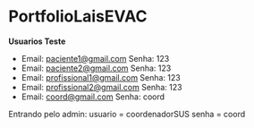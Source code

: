 # PortfolioLaisEVAC
**Usuarios Teste**
- Email: paciente1@gmail.com Senha: 123
- Email: paciente2@gmail.com Senha: 123
- Email: profissional1@gmail.com Senha: 123
- Email: profissional2@gmail.com Senha: 123
- Email: coord@gmail.com Senha: coord

Entrando pelo admin: usuario = coordenadorSUS senha = coord